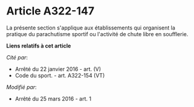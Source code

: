 # Article A322-147

La présente section s'applique aux établissements qui organisent la pratique du parachutisme sportif ou l'activité de chute
libre en soufflerie.

**Liens relatifs à cet article**

_Cité par_:

  - Arrêté du 22 janvier 2016 - art. (V)
  - Code du sport. - art. A322-154 (VT)

_Modifié par_:

  - Arrêté du 25 mars 2016 - art. 1
